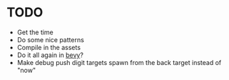 # TODO

- Get the time
- Do some nice patterns
- Compile in the assets
- Do it all again in [bevy](https://bevy.org/)?
- Make debug push digit targets spawn from the back target instead of "now"
